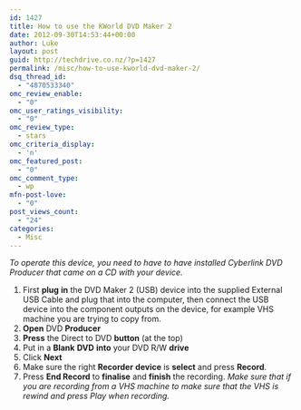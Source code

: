 ```yaml
---
id: 1427
title: How to use the KWorld DVD Maker 2
date: 2012-09-30T14:53:44+00:00
author: Luke
layout: post
guid: http://techdrive.co.nz/?p=1427
permalink: /misc/how-to-use-kworld-dvd-maker-2/
dsq_thread_id:
  - "4870533340"
omc_review_enable:
  - "0"
omc_user_ratings_visibility:
  - "0"
omc_review_type:
  - stars
omc_criteria_display:
  - 'n'
omc_featured_post:
  - "0"
omc_comment_type:
  - wp
mfn-post-love:
  - "0"
post_views_count:
  - "24"
categories:
  - Misc
---
```

_To operate this device, you need to have to have installed Cyberlink DVD Producer that came on a CD with your device._

<ol start="1">
  <li>
    First <strong>plug</strong> <strong>in</strong> the DVD Maker 2 (USB) device into the supplied External USB Cable and plug that into the computer, then connect the USB device into the component outputs on the device, for example VHS machine you are trying to copy from.
  </li>
  <li>
    <strong>Open</strong> DVD <strong>Producer</strong>
  </li>
  <li>
    <strong>Press</strong> the Direct to DVD <strong>button</strong> (at the top)
  </li>
  <li>
    Put in a <strong>Blank</strong> <strong>DVD</strong> <strong>into</strong> your DVD R/W <strong>drive</strong>
  </li>
  <li>
    Click <strong>Next</strong>
  </li>
  <li>
    Make sure the right <strong>Recorder</strong> <strong>device</strong> is <strong>select</strong> and press <strong>Record</strong>.
  </li>
  <li>
    Press <strong>End Record</strong> to <strong>finalise</strong> and <strong>finish</strong> the recording. <em>Make sure that if you are recording from a VHS machine to make sure that the VHS is rewind and press Play when recording.</em>
  </li>
</ol>